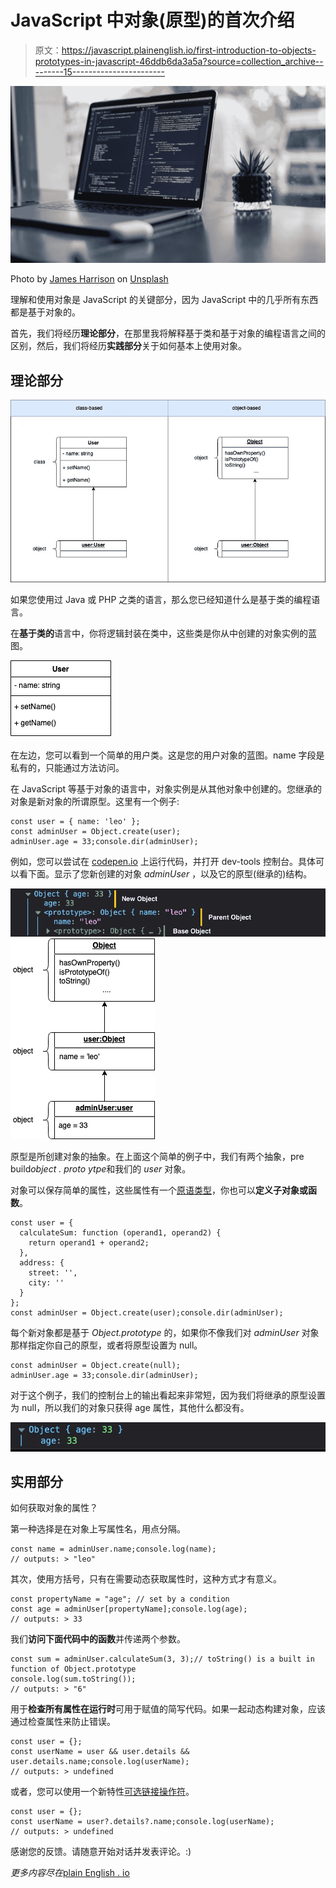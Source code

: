 # JavaScript 中对象(原型)的首次介绍

> 原文：<https://javascript.plainenglish.io/first-introduction-to-objects-prototypes-in-javascript-46ddb6da3a5a?source=collection_archive---------15----------------------->

![](img/fc3d9cea28885aaec36bf30f582c3473.png)

Photo by [James Harrison](https://unsplash.com/@jstrippa?utm_source=medium&utm_medium=referral) on [Unsplash](https://unsplash.com?utm_source=medium&utm_medium=referral)

理解和使用对象是 JavaScript 的关键部分，因为 JavaScript 中的几乎所有东西都是基于对象的。

首先，我们将经历**理论部分**，在那里我将解释基于类和基于对象的编程语言之间的区别，然后，我们将经历**实践部分**关于如何基本上使用对象。

## 理论部分

![](img/44233b5a0262f18b18a5ab582d8a7814.png)

如果您使用过 Java 或 PHP 之类的语言，那么您已经知道什么是基于类的编程语言。

在**基于类的**语言中，你将逻辑封装在类中，这些类是你从中创建的对象实例的蓝图。

![](img/10c9d8a5631e60bee09e1f0e11eb442e.png)

在左边，您可以看到一个简单的用户类。这是您的用户对象的蓝图。name 字段是私有的，只能通过方法访问。

在 JavaScript 等基于对象的语言中，对象实例是从其他对象中创建的。您继承的对象是新对象的所谓原型。这里有一个例子:

```
const user = { name: 'leo' };
const adminUser = Object.create(user);
adminUser.age = 33;console.dir(adminUser);
```

例如，您可以尝试在 [codepen.io](http://codepen.io) 上运行代码，并打开 dev-tools 控制台。具体可以看下面。显示了您新创建的对象 *adminUser* ，以及它的原型(继承的)结构。

![](img/a1d9336b5e6655f279a0d678499dd837.png)![](img/42e13efe65ba5da3bb4d27d1e62a43dd.png)

原型是所创建对象的抽象。在上面这个简单的例子中，我们有两个抽象，pre build*object . proto ytpe*和我们的 *user* 对象。

对象可以保存简单的属性，这些属性有一个[原语类型](/primitive-and-reference-data-types-in-javascript-2b3916cae1ef)，你也可以**定义子对象或函数**。

```
const user = {
  calculateSum: function (operand1, operand2) {
    return operand1 + operand2;
  }, 
  address: {
    street: '',
    city: ''
  }
};
const adminUser = Object.create(user);console.dir(adminUser);
```

每个新对象都是基于 *Object.prototype* 的，如果你不像我们对 *adminUser* 对象那样指定你自己的原型，或者将原型设置为 null。

```
const adminUser = Object.create(null);
adminUser.age = 33;console.dir(adminUser);
```

对于这个例子，我们的控制台上的输出看起来非常短，因为我们将继承的原型设置为 null，所以我们的对象只获得 age 属性，其他什么都没有。

![](img/d2386b586d9a9597b727859e5a8d0a4f.png)

## 实用部分

如何获取对象的属性？

第一种选择是在对象上写属性名，用点分隔。

```
const name = adminUser.name;console.log(name);
// outputs: > "leo"
```

其次，使用方括号，只有在需要动态获取属性时，这种方式才有意义。

```
const propertyName = "age"; // set by a condition 
const age = adminUser[propertyName];console.log(age);
// outputs: > 33
```

我们**访问下面代码中的函数**并传递两个参数。

```
const sum = adminUser.calculateSum(3, 3);// toString() is a built in function of Object.prototype
console.log(sum.toString()); 
// outputs: > "6"
```

用于**检查所有属性在运行时**可用于赋值的简写代码。如果一起动态构建对象，应该通过检查属性来防止错误。

```
const user = {};
const userName = user && user.details && user.details.name;console.log(userName);
// outputs: > undefined
```

或者，您可以使用一个新特性[可选链接操作符](https://developer.mozilla.org/en-US/docs/Web/JavaScript/Reference/Operators/Optional_chaining)。

```
const user = {};
const userName = user?.details?.name;console.log(userName);
// outputs: > undefined
```

感谢您的反馈。请随意开始对话并发表评论。:)

*更多内容尽在*[plain English . io](http://plainenglish.io/)